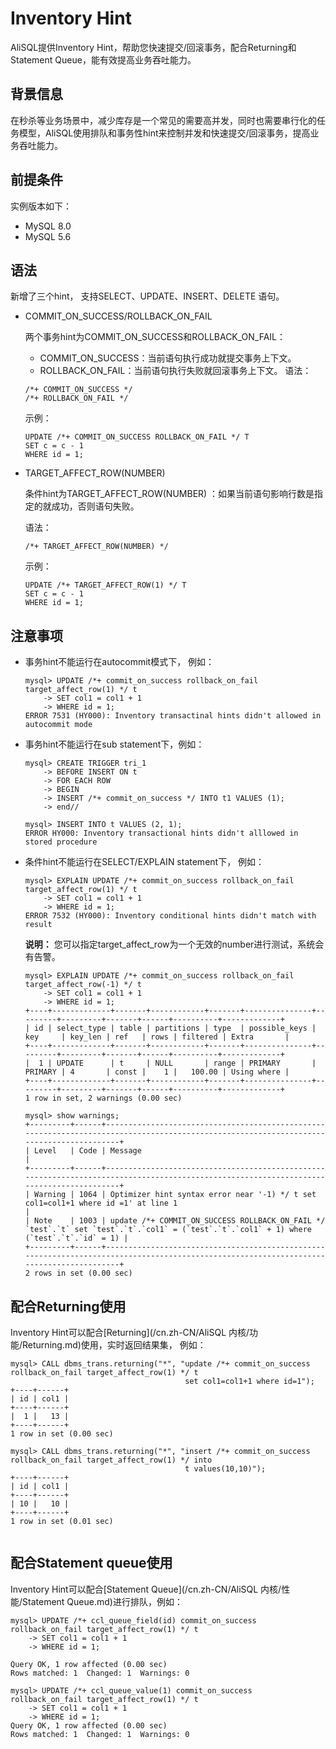 # Inventory Hint

AliSQL提供Inventory Hint，帮助您快速提交/回滚事务，配合Returning和Statement Queue，能有效提高业务吞吐能力。

## 背景信息

在秒杀等业务场景中，减少库存是一个常见的需要高并发，同时也需要串行化的任务模型，AliSQL使用排队和事务性hint来控制并发和快速提交/回滚事务，提高业务吞吐能力。

## 前提条件

实例版本如下：

-   MySQL 8.0
-   MySQL 5.6

## 语法

新增了三个hint， 支持SELECT、UPDATE、INSERT、DELETE 语句。

-   COMMIT\_ON\_SUCCESS/ROLLBACK\_ON\_FAIL

    两个事务hint为COMMIT\_ON\_SUCCESS和ROLLBACK\_ON\_FAIL：

    -   COMMIT\_ON\_SUCCESS：当前语句执行成功就提交事务上下文。
    -   ROLLBACK\_ON\_FAIL：当前语句执行失败就回滚事务上下文。
    语法：

    ```
    /*+ COMMIT_ON_SUCCESS */
    /*+ ROLLBACK_ON_FAIL */
    ```

    示例：

    ```
    UPDATE /*+ COMMIT_ON_SUCCESS ROLLBACK_ON_FAIL */ T
    SET c = c - 1
    WHERE id = 1;
    ```

-   TARGET\_AFFECT\_ROW\(NUMBER\)

    条件hint为TARGET\_AFFECT\_ROW\(NUMBER\) ：如果当前语句影响行数是指定的就成功，否则语句失败。

    语法：

    ```
    /*+ TARGET_AFFECT_ROW(NUMBER) */
    ```

    示例：

    ```
    UPDATE /*+ TARGET_AFFECT_ROW(1) */ T
    SET c = c - 1
    WHERE id = 1;
    ```


## 注意事项

-   事务hint不能运行在autocommit模式下， 例如：

    ```
    mysql> UPDATE /*+ commit_on_success rollback_on_fail target_affect_row(1) */ t
        -> SET col1 = col1 + 1
        -> WHERE id = 1;
    ERROR 7531 (HY000): Inventory transactinal hints didn't allowed in autocommit mode
    ```

-   事务hint不能运行在sub statement下，例如：

    ```
    mysql> CREATE TRIGGER tri_1
        -> BEFORE INSERT ON t
        -> FOR EACH ROW
        -> BEGIN
        -> INSERT /*+ commit_on_success */ INTO t1 VALUES (1);
        -> end//
    
    mysql> INSERT INTO t VALUES (2, 1);
    ERROR HY000: Inventory transactional hints didn't alllowed in stored procedure
    ```

-   条件hint不能运行在SELECT/EXPLAIN statement下， 例如：

    ```
    mysql> EXPLAIN UPDATE /*+ commit_on_success rollback_on_fail target_affect_row(1) */ t
        -> SET col1 = col1 + 1
        -> WHERE id = 1;
    ERROR 7532 (HY000): Inventory conditional hints didn't match with result
    ```

    **说明：** 您可以指定target\_affect\_row为一个无效的number进行测试，系统会有告警。

    ```
    mysql> EXPLAIN UPDATE /*+ commit_on_success rollback_on_fail target_affect_row(-1) */ t
        -> SET col1 = col1 + 1
        -> WHERE id = 1;
    +----+-------------+-------+------------+-------+---------------+---------+---------+-------+------+----------+-------------+
    | id | select_type | table | partitions | type  | possible_keys | key     | key_len | ref   | rows | filtered | Extra       |
    +----+-------------+-------+------------+-------+---------------+---------+---------+-------+------+----------+-------------+
    |  1 | UPDATE      | t     | NULL       | range | PRIMARY       | PRIMARY | 4       | const |    1 |   100.00 | Using where |
    +----+-------------+-------+------------+-------+---------------+---------+---------+-------+------+----------+-------------+
    1 row in set, 2 warnings (0.00 sec)
    
    mysql> show warnings;
    +---------+------+-----------------------------------------------------------------------------------------------------------------------------------------+
    | Level   | Code | Message                                                                                                                                 |
    +---------+------+-----------------------------------------------------------------------------------------------------------------------------------------+
    | Warning | 1064 | Optimizer hint syntax error near '-1) */ t set col1=col1+1 where id =1' at line 1                                                       |
    | Note    | 1003 | update /*+ COMMIT_ON_SUCCESS ROLLBACK_ON_FAIL */ `test`.`t` set `test`.`t`.`col1` = (`test`.`t`.`col1` + 1) where (`test`.`t`.`id` = 1) |
    +---------+------+-----------------------------------------------------------------------------------------------------------------------------------------+
    2 rows in set (0.00 sec)
    ```


## 配合Returning使用

Inventory Hint可以配合[Returning](/cn.zh-CN/AliSQL 内核/功能/Returning.md)使用，实时返回结果集， 例如：

```
mysql> CALL dbms_trans.returning("*", "update /*+ commit_on_success rollback_on_fail target_affect_row(1) */ t
                                       set col1=col1+1 where id=1");
+----+------+
| id | col1 |
+----+------+
|  1 |   13 |
+----+------+
1 row in set (0.00 sec)

mysql> CALL dbms_trans.returning("*", "insert /*+ commit_on_success rollback_on_fail target_affect_row(1) */ into
                                       t values(10,10)");
+----+------+
| id | col1 |
+----+------+
| 10 |   10 |
+----+------+
1 row in set (0.01 sec)
			
```

## 配合Statement queue使用

Inventory Hint可以配合[Statement Queue](/cn.zh-CN/AliSQL 内核/性能/Statement Queue.md)进行排队，例如：

```
mysql> UPDATE /*+ ccl_queue_field(id) commit_on_success rollback_on_fail target_affect_row(1) */ t
    -> SET col1 = col1 + 1
    -> WHERE id = 1;

Query OK, 1 row affected (0.00 sec)
Rows matched: 1  Changed: 1  Warnings: 0

mysql> UPDATE /*+ ccl_queue_value(1) commit_on_success rollback_on_fail target_affect_row(1) */ t
    -> SET col1 = col1 + 1
    -> WHERE id = 1;
Query OK, 1 row affected (0.00 sec)
Rows matched: 1  Changed: 1  Warnings: 0
```

